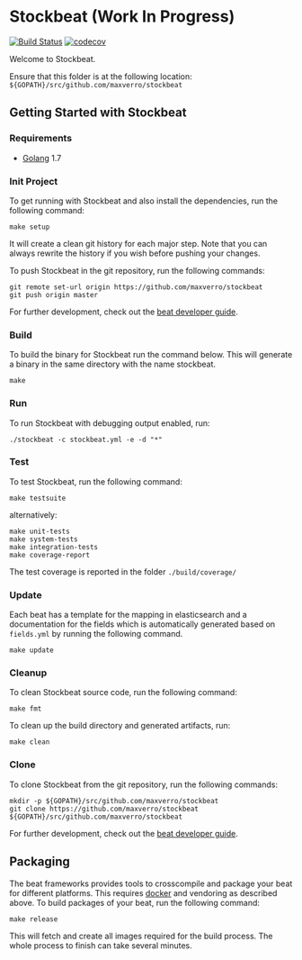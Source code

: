 # Stockbeat (Work In Progress)
[![Build Status](https://travis-ci.org/maxverro/stockbeat.svg?branch=master)](https://travis-ci.org/maxverro/stockbeat)
[![codecov](https://codecov.io/gh/maxverro/stockbeat/branch/master/graph/badge.svg)](https://codecov.io/gh/maxverro/stockbeat)

Welcome to Stockbeat.

Ensure that this folder is at the following location:
`${GOPATH}/src/github.com/maxverro/stockbeat`

## Getting Started with Stockbeat

### Requirements

* [Golang](https://golang.org/dl/) 1.7

### Init Project
To get running with Stockbeat and also install the
dependencies, run the following command:

```
make setup
```

It will create a clean git history for each major step. Note that you can always rewrite the history if you wish before pushing your changes.

To push Stockbeat in the git repository, run the following commands:

```
git remote set-url origin https://github.com/maxverro/stockbeat
git push origin master
```

For further development, check out the [beat developer guide](https://www.elastic.co/guide/en/beats/libbeat/current/new-beat.html).

### Build

To build the binary for Stockbeat run the command below. This will generate a binary
in the same directory with the name stockbeat.

```
make
```


### Run

To run Stockbeat with debugging output enabled, run:

```
./stockbeat -c stockbeat.yml -e -d "*"
```


### Test

To test Stockbeat, run the following command:

```
make testsuite
```

alternatively:
```
make unit-tests
make system-tests
make integration-tests
make coverage-report
```

The test coverage is reported in the folder `./build/coverage/`

### Update

Each beat has a template for the mapping in elasticsearch and a documentation for the fields
which is automatically generated based on `fields.yml` by running the following command.

```
make update
```


### Cleanup

To clean  Stockbeat source code, run the following command:

```
make fmt
```

To clean up the build directory and generated artifacts, run:

```
make clean
```


### Clone

To clone Stockbeat from the git repository, run the following commands:

```
mkdir -p ${GOPATH}/src/github.com/maxverro/stockbeat
git clone https://github.com/maxverro/stockbeat ${GOPATH}/src/github.com/maxverro/stockbeat
```


For further development, check out the [beat developer guide](https://www.elastic.co/guide/en/beats/libbeat/current/new-beat.html).


## Packaging

The beat frameworks provides tools to crosscompile and package your beat for different platforms. This requires [docker](https://www.docker.com/) and vendoring as described above. To build packages of your beat, run the following command:

```
make release
```

This will fetch and create all images required for the build process. The whole process to finish can take several minutes.
